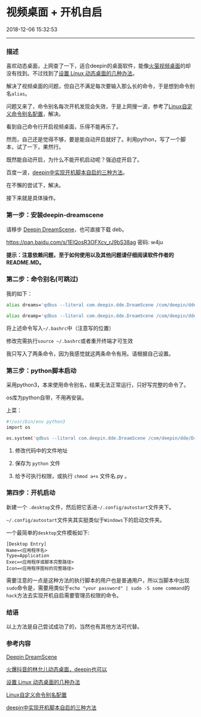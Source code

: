 # 视频桌面 + 开机自启

2018-12-06 15:32:53

---

### 描述

喜欢动态桌面，上网查了一下，适合deepin的桌面软件，能像[火萤视频桌面](http://bbs.huoying666.com/portal.html)的却没有找到。不过找到了[设置 Linux 动态桌面的几种办法](https://www.jianshu.com/p/d6ff45e983ce)。

解决了视频桌面的问题，但自己不满足每次要输入那么长的命令，于是想到命令别名`alias`。

问题又来了，命令别名每次开机发现会失效，于是上网搜一波，参考了[Linux自定义命令别名配置](https://blog.csdn.net/zhi_cike/article/details/78154265)，解决。

看到自己命令行开启视频桌面，乐得不能再乐了。

然而，自己还是觉得不够，要是能自动开启就好了。利用python，写了一个脚本，试了一下，果然行。

既然能自动开启，为什么不能开机启动呢？强迫症开启了。

百度一波，[deepin中实现开机脚本自启的三种方法](http://www.lolimay.cn/2018/10/14/autostart-in-deepin/)。

在不懈的尝试下，解决。

接下来就是具体操作。

### 第一步：安装deepin-dreamscene

请移步 [Deepin DreamScene](https://github.com/justforlxz/deepin-dreamscene)，也可直接下载 deb。

<https://pan.baidu.com/s/1ElQosR3OFXcv_rJ9bS38ag> 密码: w4ju

**提示：注意依赖问题，至于如何使用以及其他问题请仔细阅读软件作者的README.MD。**

### 第二步：命令别名(**可跳过**)

我的如下：

```bash
alias dreams='qdbus --literal com.deepin.dde.DreamScene /com/deepin/dde/DreamScene com.deepin.dde.DreamScene.setFile'

alias dreamp='qdbus --literal com.deepin.dde.DreamScene /com/deepin/dde/DreamScene com.deepin.dde.DreamScene.play'
```

将上述命令写入`~/.bashrc`中（注意写的位置）

修改完需执行`source ~/.bashrc`或者重开终端才可生效

我只写入了两条命令，因为我感觉就这两条命令有用。请根据自己设置。

### 第三步：python脚本启动

采用python3，本来使用命令别名，结果无法正常运行，只好写完整的命令了。

os库为python自带，不用再安装。

上菜：

```bash
#!/usr/bin/env python3
import os

os.system('qdbus --literal com.deepin.dde.DreamScene /com/deepin/dde/DreamScene com.deepin.dde.DreamScene.setFile /home/wxy/Videos/视频壁纸/linyuner.flv ; qdbus --literal com.deepin.dde.DreamScene /com/deepin/dde/DreamScene com.deepin.dde.DreamScene.play ; qdbus --literal com.deepin.dde.DreamScene /com/deepin/dde/DreamScene com.deepin.dde.DreamScene.setFile /home/wxy/Videos/视频壁纸/linyuner.flv ; qdbus --literal com.deepin.dde.DreamScene /com/deepin/dde/DreamScene com.deepin.dde.DreamScene.play')
```

1. 修改代码中的文件地址

2. 保存为 `python` 文件

3. 给予可执行权限，或执行 `chmod a+x` 文件名.py 。

### 第四步：开机启动

新建一个 `.desktop`文件，然后把它丢进`~/.config/autostart`文件夹下。

`~/.config/autostart`文件夹其实挺类似于`Windows`下的启动文件夹。

一个最简单的`desktop`文件模板如下:

```Desktop
[Desktop Entry]
Name=<应用程序名>
Type=Application
Exec=<应用程序或脚本完整路径>
Icon=<应用程序图标的完整路径>
```

需要注意的一点是这种方法的执行脚本的用户也是普通用户，所以当脚本中出现`sudo`命令是，需要用类似于`echo "your password" | sudo -S some command`的`hack`方法去实现开机自启需要管理员权限的命令。

### 结语

以上方法是自己尝试成功了的，当然也有其他方法可代替。

### 参考内容

[Deepin DreamScene](https://github.com/justforlxz/deepin-dreamscene)

[火爆抖音的林允儿动态桌面，deepin也可以](https://bbs.deepin.org/forum.php?mod=viewthread&tid=155088&extra=)

[设置 Linux 动态桌面的几种办法](https://www.jianshu.com/p/d6ff45e983ce)

[Linux自定义命令别名配置](https://blog.csdn.net/zhi_cike/article/details/78154265)

[deepin中实现开机脚本自启的三种方法](http://www.lolimay.cn/2018/10/14/autostart-in-deepin/)